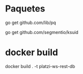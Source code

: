 # Paquetes


go get github.com/lib/pq

<!-- para generar ids al usuario -->
go get github.com/segmentio/ksuid


# docker build

docker build . -t platzi-ws-rest-db

